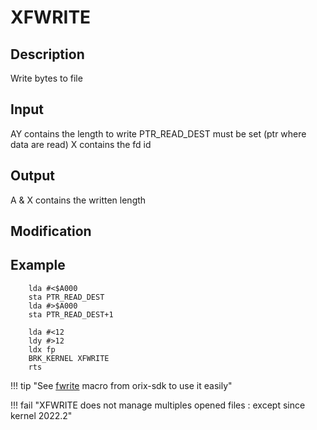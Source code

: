 # XFWRITE

## Description

Write bytes to file

## Input

AY contains the length to write
PTR_READ_DEST must be set (ptr where data are read)
X contains the fd id

## Output

A & X contains the written length

## Modification

## Example

```ca65
    lda #<$A000
    sta PTR_READ_DEST
    lda #>$A000
    sta PTR_READ_DEST+1

    lda #<12
    ldy #>12
    ldx fp
    BRK_KERNEL XFWRITE
    rts
```

!!! tip "See [fwrite](../../developer_manual/orixsdk_macros/fwrite) macro from orix-sdk to use it easily"

!!! fail "XFWRITE does not manage multiples opened files : except since kernel 2022.2"
